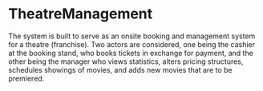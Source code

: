 # TheatreManagement
The system is built to serve as an onsite booking and management system for a theatre (franchise). Two actors are considered, one being the cashier at the booking stand, who books tickets in exchange for payment, and the other being the manager who views statistics, alters pricing structures, schedules showings of movies, and adds new movies that are to be premiered.
